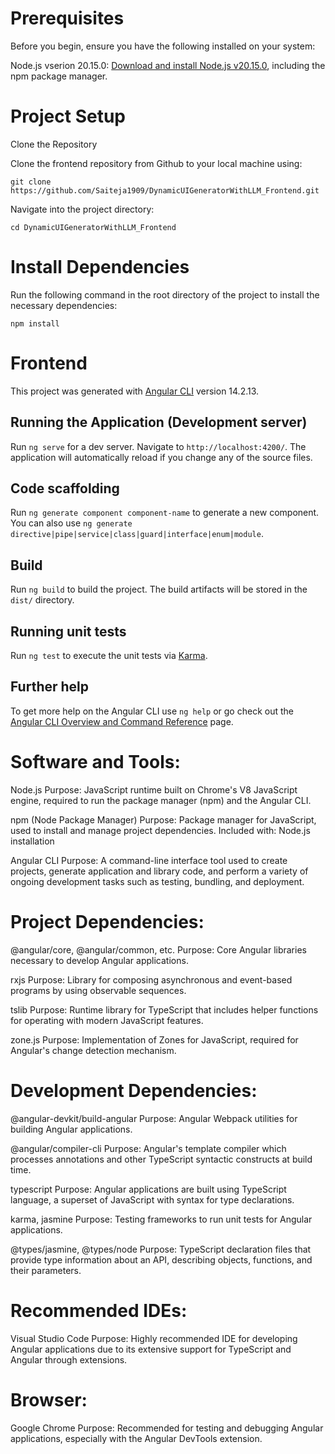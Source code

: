 # Prerequisites
Before you begin, ensure you have the following installed on your system:

Node.js vserion 20.15.0: [Download and install Node.js v20.15.0](https://nodejs.org/dist/v20.15.0/node-v20.15.0-x64.msi), including the npm package manager.

# Project Setup
Clone the Repository

Clone the frontend repository from Github to your local machine using:

`git clone https://github.com/Saiteja1909/DynamicUIGeneratorWithLLM_Frontend.git`

Navigate into the project directory:

`cd DynamicUIGeneratorWithLLM_Frontend`

# Install Dependencies

Run the following command in the root directory of the project to install the necessary dependencies:

`npm install`

# Frontend

This project was generated with [Angular CLI](https://github.com/angular/angular-cli) version 14.2.13.

## Running the Application (Development server)

Run `ng serve` for a dev server. Navigate to `http://localhost:4200/`. The application will automatically reload if you change any of the source files.

## Code scaffolding

Run `ng generate component component-name` to generate a new component. You can also use `ng generate directive|pipe|service|class|guard|interface|enum|module`.

## Build

Run `ng build` to build the project. The build artifacts will be stored in the `dist/` directory.

## Running unit tests

Run `ng test` to execute the unit tests via [Karma](https://karma-runner.github.io).

## Further help

To get more help on the Angular CLI use `ng help` or go check out the [Angular CLI Overview and Command Reference](https://angular.io/cli) page.

# Software and Tools:

Node.js
Purpose: JavaScript runtime built on Chrome's V8 JavaScript engine, required to run the package manager (npm) and the Angular CLI.

npm (Node Package Manager)
Purpose: Package manager for JavaScript, used to install and manage project dependencies.
Included with: Node.js installation

Angular CLI
Purpose: A command-line interface tool used to create projects, generate application and library code, and perform a variety of ongoing development tasks such as testing, bundling, and deployment.

# Project Dependencies:

@angular/core, @angular/common, etc.
Purpose: Core Angular libraries necessary to develop Angular applications.

rxjs
Purpose: Library for composing asynchronous and event-based programs by using observable sequences.

tslib
Purpose: Runtime library for TypeScript that includes helper functions for operating with modern JavaScript features.

zone.js
Purpose: Implementation of Zones for JavaScript, required for Angular's change detection mechanism.

# Development Dependencies:

@angular-devkit/build-angular
Purpose: Angular Webpack utilities for building Angular applications.

@angular/compiler-cli
Purpose: Angular's template compiler which processes annotations and other TypeScript syntactic constructs at build time.

typescript
Purpose: Angular applications are built using TypeScript language, a superset of JavaScript with syntax for type declarations.

karma, jasmine
Purpose: Testing frameworks to run unit tests for Angular applications.

@types/jasmine, @types/node
Purpose: TypeScript declaration files that provide type information about an API, describing objects, functions, and their parameters.

# Recommended IDEs:
Visual Studio Code
Purpose: Highly recommended IDE for developing Angular applications due to its extensive support for TypeScript and Angular through extensions.

# Browser:
Google Chrome
Purpose: Recommended for testing and debugging Angular applications, especially with the Angular DevTools extension.
